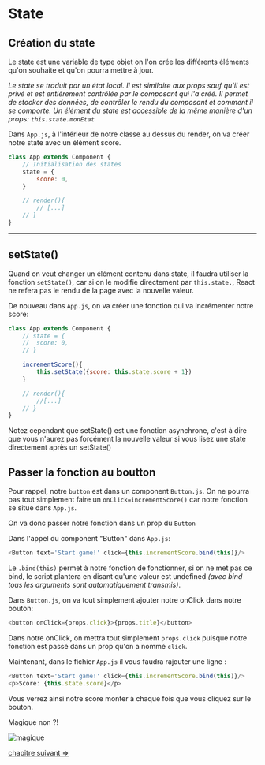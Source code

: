 # State

## Création du state

Le state est une variable de type objet on l'on crée les différents éléments qu'on souhaite et qu'on pourra mettre à jour.

_Le state se traduit par un état local. Il est similaire aux props sauf qu'il est privé et est entièrement contrôlée par le composant qui l'a créé. Il permet de stocker des données, de contrôler le rendu du composant et comment il se comporte. Un élément du state est accessible de la même manière d'un props: `this.state.monEtat`_

Dans `App.js`, à l'intérieur de notre classe au dessus du render, on va créer notre state avec un élément score.

```js
class App extends Component {
	// Initialisation des states
  	state = {
    	score: 0,
	}

	// render(){
		// [...]
	// }
}
```
---

## setState()

Quand on veut changer un élément contenu dans state, il faudra utiliser la fonction `setState()`, car si on le modifie directement par `this.state.`, React ne refera pas le rendu de la page avec la nouvelle valeur.



De nouveau dans `App.js`, on va créer une fonction qui va incrémenter notre score:

```js
class App extends Component {
	// state = {
	//	score: 0,
	// }

	incrementScore(){
		this.setState({score: this.state.score + 1})
	}

	// render(){
		//[...]
	// }
}
```

Notez cependant que setState() est une fonction asynchrone, c'est à dire que vous n'aurez pas forcément la nouvelle valeur si vous lisez une state directement après un setState()

## Passer la fonction au boutton

Pour rappel, notre `button` est dans un component `Button.js`. On ne pourra pas tout simplement faire un `onClick=incrementScore()` car notre fonction se situe dans `App.js`.

On va donc passer notre fonction dans un prop du `Button`

Dans l'appel du component "Button" dans `App.js`:

```js
<Button text='Start game!' click={this.incrementScore.bind(this)}/>
```

Le `.bind(this)` permet à notre fonction de fonctionner, si on ne met pas ce bind, le script plantera en disant qu'une  valeur est undefined *(avec bind tous les arguments sont automatiquement transmis)*.

Dans `Button.js`, on va tout simplement ajouter notre onClick dans notre bouton:

```js
<button onClick={props.click}>{props.title}</button>
```

Dans notre onClick, on mettra tout simplement `props.click` puisque notre fonction est passé dans un prop qu'on a nommé `click`.

Maintenant, dans le fichier `App.js` il vous faudra rajouter une ligne :

```js
<Button text='Start game!' click={this.incrementScore.bind(this)}/>
<p>Score: {this.state.score}</p>
```

Vous verrez ainsi notre score monter à chaque fois que vous cliquez sur le bouton.

Magique non ?!

![magique](https://media.giphy.com/media/QIiqoufLNmWo8/giphy.gif)

[chapitre suivant =>](07-board.md)